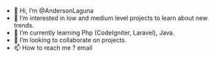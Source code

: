 - 👋 Hi, I’m @AndersonLaguna
- 👀 I’m interested in low and medium level projects to learn about new trends.
- 🌱 I’m currently learning Php (CodeIgniter, Laravel), Java.
- 💞️ I’m looking to collaborate on projects.
- 📫 How to reach me ? email

<!---
AndersonLaguna/AndersonLaguna is a ✨ special ✨ repository because its `README.md` (this file) appears on your GitHub profile.
You can click the Preview link to take a look at your changes.
--->
